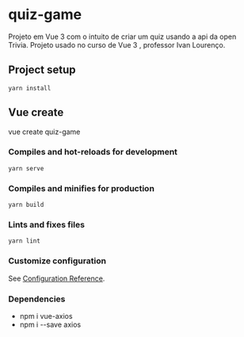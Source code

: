 # quiz-game

Projeto em Vue 3 com o intuito de criar um quiz usando a api da open Trivia. Projeto usado no curso de Vue 3 , professor Ivan Lourenço.

## Project setup

```
yarn install
```

## Vue create

vue create quiz-game

### Compiles and hot-reloads for development

```
yarn serve
```

### Compiles and minifies for production

```
yarn build
```

### Lints and fixes files

```
yarn lint
```

### Customize configuration

See [Configuration Reference](https://cli.vuejs.org/config/).

### Dependencies

- npm i vue-axios
- npm i --save axios
